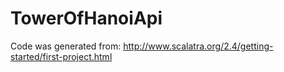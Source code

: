 # TowerOfHanoiApi

Code was generated from: http://www.scalatra.org/2.4/getting-started/first-project.html
